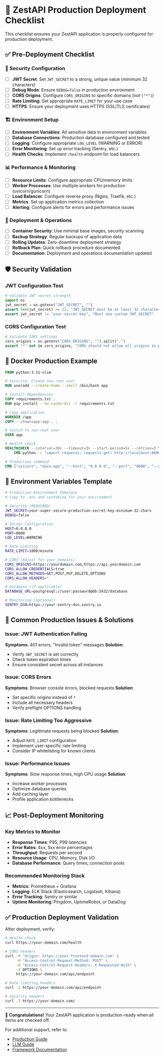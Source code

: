 # 🚀 ZestAPI Production Deployment Checklist

This checklist ensures your ZestAPI application is properly configured for production deployment.

## ✅ Pre-Deployment Checklist

### 🔐 Security Configuration
- [ ] **JWT Secret**: Set `JWT_SECRET` to a strong, unique value (minimum 32 characters)
- [ ] **Debug Mode**: Ensure `DEBUG=false` in production environment
- [ ] **CORS Origins**: Configure `CORS_ORIGINS` to specific domains (not `["*"]`)
- [ ] **Rate Limiting**: Set appropriate `RATE_LIMIT` for your use case
- [ ] **HTTPS**: Ensure your deployment uses HTTPS (SSL/TLS certificates)

### 🏗️ Environment Setup
- [ ] **Environment Variables**: All sensitive data in environment variables
- [ ] **Database Connections**: Production database configured and tested
- [ ] **Logging**: Configure appropriate `LOG_LEVEL` (WARNING or ERROR)
- [ ] **Error Monitoring**: Set up error tracking (Sentry, etc.)
- [ ] **Health Checks**: Implement `/health` endpoint for load balancers

### 📊 Performance & Monitoring
- [ ] **Resource Limits**: Configure appropriate CPU/memory limits
- [ ] **Worker Processes**: Use multiple workers for production (uvicorn/gunicorn)
- [ ] **Load Balancer**: Configure reverse proxy (Nginx, Traefik, etc.)
- [ ] **Metrics**: Set up application metrics collection
- [ ] **Alerting**: Configure alerts for errors and performance issues

### 🔄 Deployment & Operations
- [ ] **Container Security**: Use minimal base images, security scanning
- [ ] **Backup Strategy**: Regular backups of application data
- [ ] **Rolling Updates**: Zero-downtime deployment strategy
- [ ] **Rollback Plan**: Quick rollback procedure documented
- [ ] **Documentation**: Deployment and operations documentation updated

## 🛡️ Security Validation

### JWT Configuration Test
```python
# Validate JWT secret strength
import os
jwt_secret = os.getenv("JWT_SECRET", "")
assert len(jwt_secret) >= 32, "JWT_SECRET must be at least 32 characters"
assert jwt_secret != "your-secret-key", "Must use custom JWT_SECRET"
```

### CORS Configuration Test
```python
# Validate CORS settings
cors_origins = os.getenv("CORS_ORIGINS", "").split(",")
assert "*" not in cors_origins, "CORS should not allow all origins in production"
```

## 🐳 Docker Production Example

```dockerfile
FROM python:3.11-slim

# Security: Create non-root user
RUN useradd --create-home --shell /bin/bash app

# Install dependencies
COPY requirements.txt .
RUN pip install --no-cache-dir -r requirements.txt

# Copy application
WORKDIR /app
COPY --chown=app:app . .

# Switch to non-root user
USER app

# Health check
HEALTHCHECK --interval=30s --timeout=3s --start-period=5s --retries=3 \
    CMD python -c "import requests; requests.get('http://localhost:8000/health')"

# Production command
CMD ["uvicorn", "main:app", "--host", "0.0.0.0", "--port", "8000", "--workers", "4"]
```

## 🔧 Environment Variables Template

```bash
# Production Environment Template
# Copy to .env and customize for your environment

# Security (REQUIRED)
JWT_SECRET=your-super-secure-production-secret-key-minimum-32-chars
DEBUG=false

# Server Configuration
HOST=0.0.0.0
PORT=8000
LOG_LEVEL=WARNING

# Rate Limiting
RATE_LIMIT=1000/minute

# CORS (Adjust for your domains)
CORS_ORIGINS=https://yourdomain.com,https://api.yourdomain.com
CORS_ALLOW_CREDENTIALS=true
CORS_ALLOW_METHODS=GET,POST,PUT,DELETE,OPTIONS
CORS_ALLOW_HEADERS=*

# Database (if applicable)
DATABASE_URL=postgresql://user:password@db:5432/database

# Monitoring (optional)
SENTRY_DSN=https://your-sentry-dsn.sentry.io
```

## 🚨 Common Production Issues & Solutions

### Issue: JWT Authentication Failing
**Symptoms**: 401 errors, "Invalid token" messages
**Solution**: 
- Verify `JWT_SECRET` is set correctly
- Check token expiration times
- Ensure consistent secret across all instances

### Issue: CORS Errors
**Symptoms**: Browser console errors, blocked requests
**Solution**:
- Set specific origins instead of `*`
- Include all necessary headers
- Verify preflight OPTIONS handling

### Issue: Rate Limiting Too Aggressive
**Symptoms**: Legitimate requests being blocked
**Solution**:
- Adjust `RATE_LIMIT` configuration
- Implement user-specific rate limiting
- Consider IP whitelisting for known clients

### Issue: Performance Issues
**Symptoms**: Slow response times, high CPU usage
**Solution**:
- Increase worker processes
- Optimize database queries
- Add caching layer
- Profile application bottlenecks

## 📈 Post-Deployment Monitoring

### Key Metrics to Monitor
- **Response Times**: P95, P99 latencies
- **Error Rates**: 4xx, 5xx error percentages  
- **Throughput**: Requests per second
- **Resource Usage**: CPU, Memory, Disk I/O
- **Database Performance**: Query times, connection pools

### Recommended Monitoring Stack
- **Metrics**: Prometheus + Grafana
- **Logging**: ELK Stack (Elasticsearch, Logstash, Kibana)
- **Error Tracking**: Sentry or similar
- **Uptime Monitoring**: Pingdom, UptimeRobot, or DataDog

## ✅ Production Deployment Validation

After deployment, verify:

```bash
# Health check
curl https://your-domain.com/health

# CORS headers
curl -H "Origin: https://your-frontend-domain.com" \
     -H "Access-Control-Request-Method: POST" \
     -H "Access-Control-Request-Headers: X-Requested-With" \
     -X OPTIONS \
     https://your-domain.com/api/endpoint

# Rate limiting headers
curl -I https://your-domain.com/api/endpoint

# Security headers
curl -I https://your-domain.com/
```

---

🎉 **Congratulations!** Your ZestAPI application is production-ready when all items are checked off.

For additional support, refer to:
- [Production Guide](PRODUCTION_GUIDE.md)
- [LLM Guide](LLM_GUIDE.md) 
- [Framework Documentation](../README.md)

